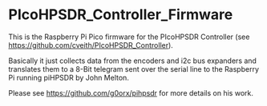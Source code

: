 # PIcoHPSDR_Controller_Firmware
This is the Raspberry Pi Pico firmware for the PIcoHPSDR Controller (see https://github.com/cveith/PIcoHPSDR_Controller).

Basically it just collects data from the encoders and i2c bus expanders and translates them to a 8-Bit telegram sent over the serial line to the Raspberry Pi running piHPSDR by John Melton.

Please see https://github.com/g0orx/pihpsdr for more details on his work.

